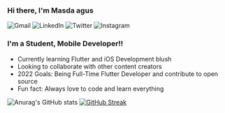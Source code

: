 ### Hi there, I'm Masda agus

![Gmail](https://img.shields.io/badge/masdaagusruswoko@gmail.com-D14836?style=plastic&logo=gmail&logoColor=white) ![LinkedIn](https://img.shields.io/badge/MasdaAgus-%230077B5.svg?style=plastic&logo=linkedin&logoColor=white) ![Twitter](https://img.shields.io/badge/@jinsmadav-%231DA1F2.svg?style=plastic&logo=Twitter&logoColor=white) ![Instagram](https://img.shields.io/badge/masdaagus-%23E4405F.svg?style=plastic&logo=Instagram&logoColor=white)






### I'm a Student, Mobile Developer!!
- Currently learning Flutter and iOS Development blush
- Looking to collaborate with other content creators
- 2022 Goals: Being Full-Time Flutter Developer and contribute to open source
- Fun fact: Always love to code and learn everything 

![Anurag's GitHub stats](https://github-readme-stats.vercel.app/api?username=masdaagus&show_icons=true&theme=dracula) [![GitHub Streak](https://github-readme-streak-stats.herokuapp.com/?user=masdaagus&theme=dark&hide_border=true)](https://git.io/streak-stats)
